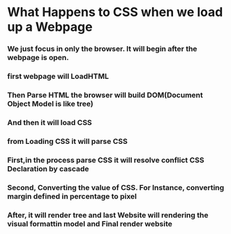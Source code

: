 # What Happens to CSS when we load up a Webpage
### We just focus in only the browser. It will begin after the webpage is open.
### first webpage will LoadHTML
### Then Parse HTML the browser will build DOM(Document Object Model is like tree)
### And then it will load CSS
### from Loading CSS it will parse CSS 
### First,in the process parse CSS it will resolve conflict CSS Declaration by cascade
### Second, Converting the value of CSS. For Instance, converting margin defined in percentage to pixel
### After, it will render tree and last Website will rendering the visual formattin model and Final render website